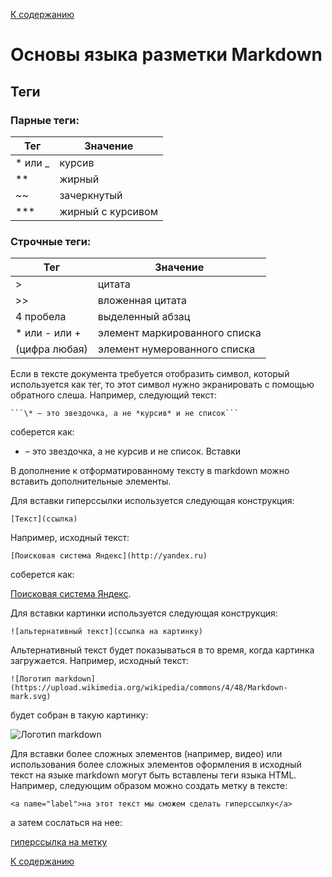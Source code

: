 [К содержанию](../../../)
# Основы языка разметки Markdown

## Теги

### Парные теги:

| Тег    | Значение |
| -------|----------|
|* или _ | курсив |
|**      | жирный |
|~~ 	 | зачеркнутый |
|***     | жирный с курсивом |

### Строчные теги:
| Тег    | Значение |
| -------|----------|
| >       | цитата |
| >>      | вложенная цитата |
| 4 пробела | выделенный абзац |
| * или - или + | элемент маркированного списка |
| (цифра любая) | элемент нумерованного списка |

Если в тексте документа требуется отобразить символ, который используется как тег, то этот символ нужно экранировать с помощью обратного слеша. Например, следующий текст:

    ```\* – это звездочка, а не *курсив* и не список```

соберется как:

* – это звездочка, а не курсив и не список.
Вставки

В дополнение к отформатированному тексту в markdown можно вставить дополнительные элементы.

Для вставки гиперссылки используется следующая конструкция:

    [Текст](ссылка)

Например, исходный текст:

    [Поисковая система Яндекс](http://yandex.ru)

соберется как: 

[Поисковая система Яндекс](http://yandex.ru).

Для вставки картинки используется следующая конструкция:

    ![альтернативный текст](ссылка на картинку)

Альтернативный текст будет показываться в то время, когда картинка загружается. Например, исходный текст:

    ![Логотип markdown](https://upload.wikimedia.org/wikipedia/commons/4/48/Markdown-mark.svg)

будет собран в такую картинку: 

![Логотип markdown](https://upload.wikimedia.org/wikipedia/commons/4/48/Markdown-mark.svg)

Для вставки более сложных элементов (например, видео) или использования более сложных элементов оформления в исходный текст на языке markdown могут быть вставлены теги языка HTML. Например, следующим образом можно создать метку в тексте:

    <a name="label">на этот текст мы сможем сделать гиперссылку</a>

а затем сослаться на нее:

[гиперссылка на метку](#label)

[К содержанию](../../../)
